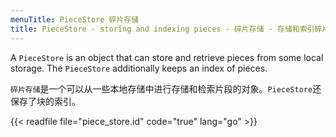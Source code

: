 ```yaml
---
menuTitle: PieceStore 碎片存储
title: PieceStore - storing and indexing pieces - 碎片存储 - 存储和索引碎片
---
```



A `PieceStore` is an object that can store and retrieve pieces
from some local storage. The `PieceStore` additionally keeps
an index of pieces.

`碎片存储`是一个可以从一些本地存储中进行存储和检索片段的对象。`PieceStore`还保存了块的索引。

{{< readfile file="piece_store.id" code="true" lang="go" >}}
